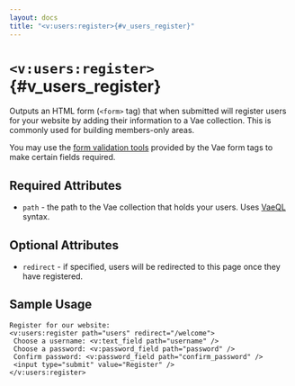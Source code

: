 ```yaml
---
layout: docs
title: "<v:users:register>{#v_users_register}"
---
```


# `<v:users:register>`{#v_users_register}

Outputs an HTML form (`<form>` tag) that when submitted will register
users for your website by adding their information to a Vae collection.
This is commonly used for building members-only areas.

You may use the [form validation tools](#vaeml_form_validation) provided
by the Vae form tags to make certain fields required.

## Required Attributes

-   `path` - the path to the Vae collection that holds your users. Uses
    [VaeQL](#vaeql) syntax.

## Optional Attributes

-   `redirect` - if specified, users will be redirected to this page
    once they have registered.

## Sample Usage

    Register for our website:
    <v:users:register path="users" redirect="/welcome">
     Choose a username: <v:text_field path="username" />
     Choose a password: <v:password_field path="password" />
     Confirm password: <v:password_field path="confirm_password" />
     <input type="submit" value="Register" />
    </v:users:register>

